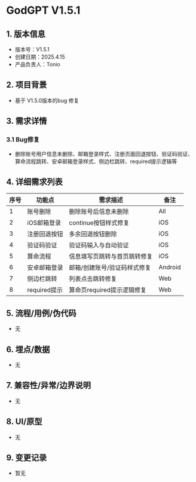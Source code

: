 # GodGPT V1.5.1

## 1. 版本信息
- 版本号：V1.5.1
- 创建日期：2025.4.15
- 产品负责人：Tonio

## 2. 项目背景
- 基于 V1.5.0版本的bug 修复

## 3. 需求详情
### 3.1 Bug修复
- 删除账号用户信息未删除、邮箱登录样式、注册页面回退按钮、验证码验证、算命流程跳转、安卓邮箱登录样式、侧边栏跳转、required提示逻辑等

## 4. 详细需求列表
| 序号 | 功能点 | 需求描述 | 备注 |
|------|--------|----------|------|
| 1    | 账号删除 | 删除账号后信息未删除 | All |
| 2    | iOS邮箱登录 | continue按钮样式修复 | iOS |
| 3    | 注册回退按钮 | 多余回退按钮删除 | iOS |
| 4    | 验证码验证 | 验证码输入与自动验证 | iOS |
| 5    | 算命流程 | 信息填写页跳转与首页跳转修复 | iOS |
| 6    | 安卓邮箱登录 | 邮箱/创建账号/验证码样式修复 | Android |
| 7    | 侧边栏跳转 | 列表点击跳转修复 | Web |
| 8    | required提示 | 算命页required提示逻辑修复 | Web |

## 5. 流程/用例/伪代码
- 无

## 6. 埋点/数据
- 无

## 7. 兼容性/异常/边界说明
- 无

## 8. UI/原型
- 无

## 9. 变更记录
- 暂无


